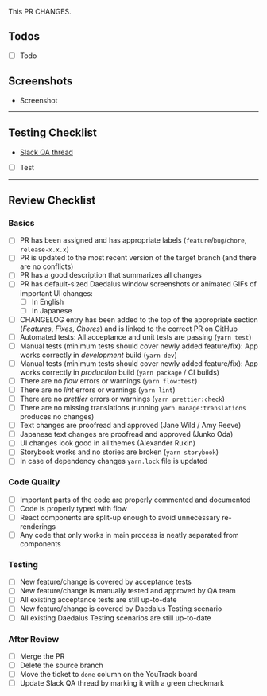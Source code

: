 This PR CHANGES.

## Todos

- [ ] Todo

## Screenshots

- Screenshot

---

## Testing Checklist

- [Slack QA thread](https://input-output-rnd.slack.com/messages/GGKFXSKC6)
- [ ] Test

---

## Review Checklist

### Basics

- [ ] PR has been assigned and has appropriate labels (`feature`/`bug`/`chore`, `release-x.x.x`)
- [ ] PR is updated to the most recent version of the target branch (and there are no conflicts)
- [ ] PR has a good description that summarizes all changes
- [ ] PR has default-sized Daedalus window screenshots or animated GIFs of important UI changes:
  - [ ] In English
  - [ ] In Japanese
- [ ] CHANGELOG entry has been added to the top of the appropriate section (*Features*, *Fixes*, *Chores*) and is linked to the correct PR on GitHub
- [ ] Automated tests: All acceptance and unit tests are passing (`yarn test`)
- [ ] Manual tests (minimum tests should cover newly added feature/fix): App works correctly in *development* build (`yarn dev`)
- [ ] Manual tests (minimum tests should cover newly added feature/fix): App works correctly in *production* build (`yarn package` / CI builds)
- [ ] There are no *flow* errors or warnings (`yarn flow:test`)
- [ ] There are no *lint* errors or warnings (`yarn lint`)
- [ ] There are no *prettier* errors or warnings (`yarn prettier:check`)
- [ ] There are no missing translations (running `yarn manage:translations` produces no changes)
- [ ] Text changes are proofread and approved (Jane Wild / Amy Reeve)
- [ ] Japanese text changes are proofread and approved (Junko Oda)
- [ ] UI changes look good in all themes (Alexander Rukin)
- [ ] Storybook works and no stories are broken (`yarn storybook`)
- [ ] In case of dependency changes `yarn.lock` file is updated

### Code Quality
- [ ] Important parts of the code are properly commented and documented
- [ ] Code is properly typed with flow
- [ ] React components are split-up enough to avoid unnecessary re-renderings
- [ ] Any code that only works in main process is neatly separated from components

### Testing
- [ ] New feature/change is covered by acceptance tests
- [ ] New feature/change is manually tested and approved by QA team
- [ ] All existing acceptance tests are still up-to-date
- [ ] New feature/change is covered by Daedalus Testing scenario
- [ ] All existing Daedalus Testing scenarios are still up-to-date

### After Review
- [ ] Merge the PR
- [ ] Delete the source branch
- [ ] Move the ticket to `done` column on the YouTrack board
- [ ] Update Slack QA thread by marking it with a green checkmark
